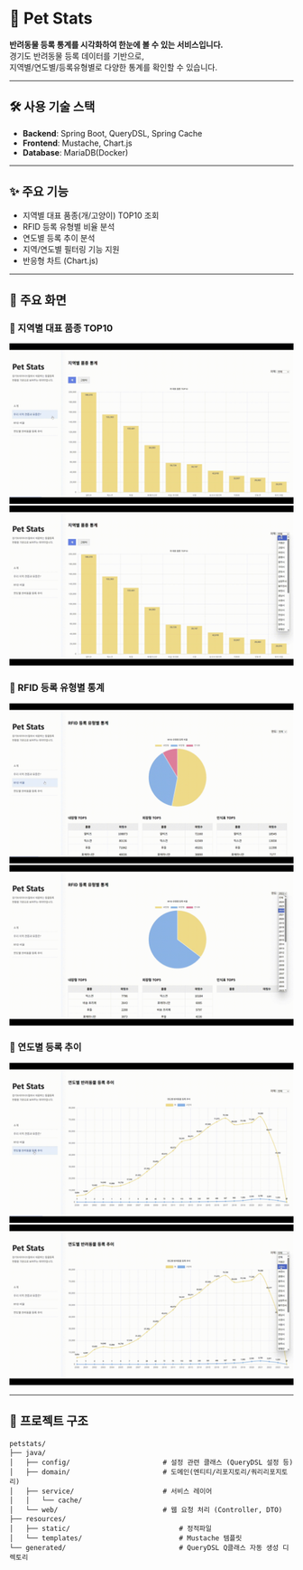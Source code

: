 # 🐾 Pet Stats

**반려동물 등록 통계를 시각화하여 한눈에 볼 수 있는 서비스입니다.**  
경기도 반려동물 등록 데이터를 기반으로,  
지역별/연도별/등록유형별로 다양한 통계를 확인할 수 있습니다.

---

## 🛠️ 사용 기술 스택

- **Backend**: Spring Boot, QueryDSL, Spring Cache
- **Frontend**: Mustache, Chart.js
- **Database**: MariaDB(Docker)

---

## ✨ 주요 기능

- 지역별 대표 품종(개/고양이) TOP10 조회
- RFID 등록 유형별 비율 분석
- 연도별 등록 추이 분석
- 지역/연도별 필터링 기능 지원
- 반응형 차트 (Chart.js)

---

## 📸 주요 화면

### 📍 지역별 대표 품종 TOP10
![top-animal-types](./screenshots/PetStats_animalType_1.gif)
![top-animal-types](./screenshots/PetStats_animalType_2.gif)

### 📍 RFID 등록 유형별 통계
![top-rfid-types](./screenshots/PetStats_rfid_1.gif)
![top-rfid-types](./screenshots/PetStats_rfid_2.gif)

### 📍 연도별 등록 추이
![trend](./screenshots/PetStats_stats_1.gif)
![trend](./screenshots/PetStats_stats_2.gif)

---

## 📂 프로젝트 구조

```plaintext
petstats/
├── java/
│   ├── config/                       # 설정 관련 클래스 (QueryDSL 설정 등)
│   ├── domain/                       # 도메인(엔티티/리포지토리/쿼리리포지토리)
│   ├── service/                      # 서비스 레이어
│   │   └── cache/
│   └── web/                          # 웹 요청 처리 (Controller, DTO)
├── resources/
│   ├── static/                           # 정적파일
│   └── templates/                        # Mustache 템플릿
└── generated/                            # QueryDSL Q클래스 자동 생성 디렉토리
```